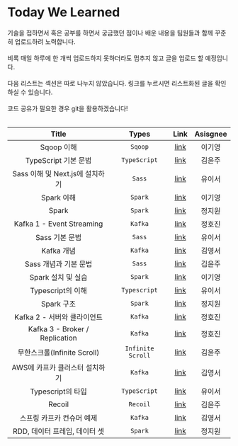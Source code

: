 # Today We Learned



기술을 접하면서 혹은 공부를 하면서 궁금했던 점이나 배운 내용을 팀원들과 함께 꾸준히 업로드하려 노력합니다. <br/><br/>
비록 매일 하루에 한 개씩 업로드하지 못하더라도 멈추지 않고 글을 업로드 할 예정입니다.<br/><br/>
다음 리스트는 섹션은 따로 나누지 않았습니다. 링크를 누르시면 리스트화된 글을 확인하실 수 있습니다. <br/><br/>
코드 공유가 필요한 경우 git을 활용하겠습니다! <br/><br/>


|        Title         |    Types     |   Link   | Asisgnee |
| :------------------: | :----------: | :------: | :------: |
|     Sqoop 이해      | ```Sqoop```|[link](https://gy2710.notion.site/Sqoop-SQL-to-Hadoop-ff206ec5557e49c5bd2a8a6cdc06415d)|  이기영  |
|  TypeScript 기본 문법 | ```TypeScript``` | [link](https://studyoon.tistory.com/177) | 김윤주 |
| Sass 이해 및 Next.js에 설치하기 | ```Sass``` | [link](https://luminous24.tistory.com/200) | 유이서 |
|  Spark 이해  | ```Spark``` | [link](https://gy2710.notion.site/Spark-7939f160ac744e8293e41feb4b057742) | 이기영 |
|           Spark           |   ```Spark```            |    [link](https://tiny-august-9a4.notion.site/spark-0abe107ce9a947c785f6666b93f6644b)       |   정지원       |
|  Kafka 1 - Event Streaming     |     ```Kafka```         |   [link](https://velog.io/@jungedlin/Kafka1)  | 정호진     |
| Sass 기본 문법 | ```Sass``` | [link](https://luminous24.tistory.com/201) | 유이서 |
| Kafka 개념 | ```Kafka``` | [link](https://handsome-silicon-042.notion.site/Apache-Kafka-fc371e9344434c00a3100822201aff78) | 김영서 |
| Sass 개념과 기본 문법 | ```Sass``` | [link](https://studyoon.tistory.com/178) | 김윤주 |
|  Spark 설치 및 실습  | ```Spark``` | [link](https://gy2710.notion.site/Spark-d87f554609bf4d2f8a177e4e109a98c3) | 이기영 |
| Typescript의 이해 | ```Typescript``` | [link](https://luminous24.tistory.com/202) | 유이서 |
| Spark 구조 |```Spark```  |[link](https://tiny-august-9a4.notion.site/spark-87c41a70f7264a1ba718ec1a88b1fd98)  | 정지원  |
| Kafka 2 - 서버와 클라이언트   |```Kafka```         |   [link](https://velog.io/@jungedlin/Kafka2)  | 정호진     |
| Kafka 3 - Broker / Replication   | ```Kafka```         |   [link](https://velog.io/@jungedlin/Kafka3)  | 정호진     |
| 무한스크롤(Infinite Scroll)   | ```Infinite Scroll```         |   [link](https://studyoon.tistory.com/180)  | 김윤주     |
| AWS에 카프카 클러스터 설치하기 | ```Kafka``` | [link](https://handsome-silicon-042.notion.site/AWS-71aad5bc9a4c487ca9939d9c80681bfb) | 김영서 |
| Typescript의 타입 | ```TypeScript``` | [link](https://luminous24.tistory.com/204) | 유이서 |
| Recoil | ```Recoil``` | [link](https://studyoon.tistory.com/181) | 김윤주 |
| 스프링 카프카 컨슈머 예제 | ```Kafka``` | [link](https://handsome-silicon-042.notion.site/70d1c67d19eb4a82a0bb39967e8e56fd) | 김영서 |
| RDD, 데이터 프레임, 데이터 셋 | ```Spark``` | [link](https://tiny-august-9a4.notion.site/RDD-72744091fb8441799912c50333cb4147) | 정지원 |
